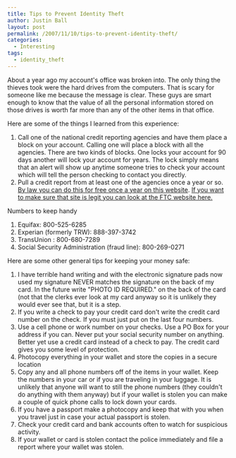 ```yaml
---
title: Tips to Prevent Identity Theft
author: Justin Ball
layout: post
permalink: /2007/11/10/tips-to-prevent-identity-theft/
categories:
  - Interesting
tags:
  - identity_theft
---
```


About a year ago my account's office was broken into. The only thing the thieves took were the hard drives from the computers. That is scary for someone like me because the message is clear. These guys are smart enough to know that the value of all the personal information stored on those drives is worth far more than any of the other items in that office.

Here are some of the things I learned from this experience:

1.  Call one of the national credit reporting agencies and have them place a block on your account. Calling one will place a block with all the agencies. There are two kinds of blocks. One locks your account for 90 days another will lock your account for years. The lock simply means that an alert will show up anytime someone tries to check your account which will tell the person checking to contact you directly.
2.  Pull a credit report from at least one of the agencies once a year or so. [By law you can do this for free once a year on this website][1]. [If you want to make sure that site is legit you can look at the FTC website here.][2]

 [1]: https://www.annualcreditreport.com/cra/index.jsp
 [2]: http://www.ftc.gov/bcp/conline/pubs/credit/freereports.shtm

Numbers to keep handy

1.  Equifax: 800-525-6285
2.  Experian (formerly TRW): 888-397-3742
3.  TransUnion : 800-680-7289
4.  Social Security Administration (fraud line): 800-269-0271

Here are some other general tips for keeping your money safe:

1.  I have terrible hand writing and with the electronic signature pads now used my signature NEVER matches the signature on the back of my card. In the future write "PHOTO ID REQUIRED." on the back of the card (not that the clerks ever look at my card anyway so it is unlikely they would ever see that, but it is a step.
2.  If you write a check to pay your credit card don't write the credit card number on the check. If you must just put on the last four numbers.
3.  Use a cell phone or work number on your checks. Use a PO Box for your address if you can. Never put your social security number on anything. Better yet use a credit card instead of a check to pay. The credit card gives you some level of protection.
4.  Photocopy everything in your wallet and store the copies in a secure location
5.  Copy any and all phone numbers off of the items in your wallet. Keep the numbers in your car or if you are traveling in your luggage. It is unlikely that anyone will want to still the phone numbers (they couldn't do anything with them anyway) but if your wallet is stolen you can make a couple of quick phone calls to lock down your cards.
6.  If you have a passport make a photocopy and keep that with you when you travel just in case your actual passport is stolen.
7.  Check your credit card and bank accounts often to watch for suspicious activity.
8.  If your wallet or card is stolen contact the police immediately and file a report where your wallet was stolen.